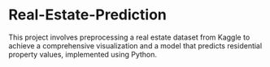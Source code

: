 # Real-Estate-Prediction
This project involves preprocessing a real estate dataset from Kaggle to achieve a comprehensive visualization and a model that predicts residential property values, implemented using Python.
